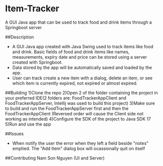 # Item-Tracker
A GUI Java app that can be used to track food and drink items through a Springboot server

##Description
- A GUI Java app created with Java Swing used to track items like food and drink. Basic fields of food and drink items like names, measurements, expiry date and price can be stored 
using a server created with Springboot.
- Data stored by the app will be automatically saved and loaded by the app.
- User can track create a new item with a dialog, delete an item, or see which item is currently expired, not expired or almost expired. 

##Building
1)Clone the repo
2)Open 2 of the folder containing the project in your preferred IDE(2 folders are: FoodTrackerAppClient and FoodTrackerAppServer, Intellij was used to build this project)
3)Make sure to build and run the FoodTrackerAppServer first and then the FoodTrackerAppClient (Reversed order will cause the Client side not working as intended)
4)Configure the SDK of the project to Java SDK 17
5)Run and use the app

##Issues
- When notify the user the error when they left a field beside "notes" emptied. The "Add Item" dialog box will ocassionally quit on itself

##Contributing
Nam Son Nguyen (UI and Server)
